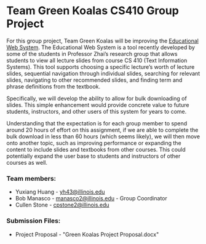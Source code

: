 # Team Green Koalas CS410 Group Project

For this group project, Team Green Koalas will be improving the [Educational Web System](http://timan102.cs.illinois.edu/explanation//slide/cs-410/0).  The Educational Web System is a tool recently developed by some of the students in Professor Zhai’s research group that allows students to view all lecture slides from course CS 410 (Text Information Systems).  This tool supports choosing a specific lecture’s worth of lecture slides, sequential navigation through individual slides, searching for relevant slides, navigating to other recommended slides, and finding term and phrase definitions from the textbook.

Specifically, we will develop the ability to allow for bulk downloading of slides.  This simple enhancement would provide concrete value to future students, instructors, and other users of this system for years to come.

Understanding that the expectation is for each group member to spend around 20 hours of effort on this assignment, if we are able to complete the bulk download in less than 60 hours (which seems likely), we will then move onto another topic, such as improving performance or expanding the content to include slides and textbooks from other courses.  This could potentially expand the user base to students and instructors of other courses as well.

### Team members:
*	Yuxiang Huang - yh43@illinois.edu
*	Bob Manasco - manasco2@illinois.edu - Group Coordinator
*	Cullen Stone - cpstone2@illinois.edu

### Submission Files:
*	Project Proposal - "Green Koalas Project Proposal.docx"
